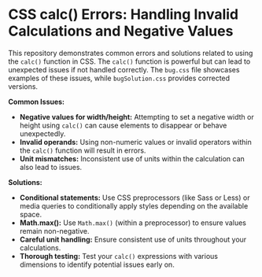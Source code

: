 # CSS calc() Errors: Handling Invalid Calculations and Negative Values

This repository demonstrates common errors and solutions related to using the `calc()` function in CSS.  The `calc()` function is powerful but can lead to unexpected issues if not handled correctly.  The `bug.css` file showcases examples of these issues, while `bugSolution.css` provides corrected versions.

**Common Issues:**

* **Negative values for width/height:**  Attempting to set a negative width or height using `calc()` can cause elements to disappear or behave unexpectedly.
* **Invalid operands:**  Using non-numeric values or invalid operators within the `calc()` function will result in errors.
* **Unit mismatches:** Inconsistent use of units within the calculation can also lead to issues.

**Solutions:**

* **Conditional statements:** Use CSS preprocessors (like Sass or Less) or media queries to conditionally apply styles depending on the available space.
* **Math.max():** Use `Math.max()` (within a preprocessor) to ensure values remain non-negative.
* **Careful unit handling:** Ensure consistent use of units throughout your calculations.
* **Thorough testing:**  Test your `calc()` expressions with various dimensions to identify potential issues early on.